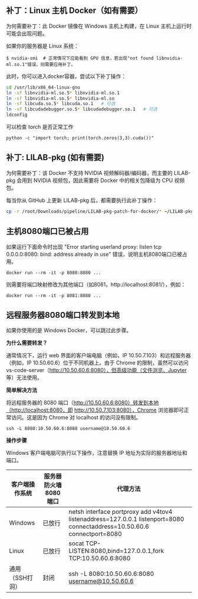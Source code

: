 
## 补丁：Linux 主机 Docker（如有需要）
为何需要补丁：此 Docker 镜像在 Windows 主机上构建，在 Linux 主机上运行时可能会出现问题。

如果你的服务器是 Linux 系统：

```
$ nvidia-smi  # 正常情况下应能看到 GPU 信息，若出现"not found libnvidia-ml.so.1"错误，则需要应用补丁。
```

此时，你可以进入docker容器，尝试以下补丁操作：
```bash
cd /usr/lib/x86_64-linux-gnu
ln -sf libnvidia-ml.so.5* libnvidia-ml.so.1  
ln -sf libnvidia-ml.so.5* libnvidia-ml.so
ln -sf libcuda.so.5* libcuda.so.1   # 可选
ln -sf libcudadebugger.so.5* libcudadebugger.so.1   # 可选
ldconfig
```

可以检查 torch 是否正常工作
```
python -c "import torch; print(torch.zeros(3,3).cuda())"
```

## 补丁: LILAB-pkg (如有需要)
为何需要补丁：该 Docker 不支持 NVIDIA 视频解码器/编码器，而主要的 LILAB-pkg 会用到 NVIDIA 视频包，因此需要将 Docker 中的相关包降级为 CPU 视频包。

每当你从 GitHub 上更新 LILAB-pkg 后，都需要执行此补丁操作：

```bash
cp -r /root/Downloads/pipeline/LILAB-pkg-patch-for-docker/* ~/LILAB-pkg/
```

## 主机8080端口已被占用
如果运行下面命令时出现 "Error starting userland proxy: listen tcp 0.0.0.0:8080: bind: address already in use" 错误，说明主机8080端口已被占用。
```
docker run --rm -it -p 8080:8080 ...
```

则需要将端口映射修改为其他端口（如8081，http://localhost:8081/），例如：
```
docker run --rm -it -p 8081:8080 ...
```


## 远程服务器8080端口转发到本地
如果你使用的是 Windows Docker，可以跳过此步骤。

**为什么需要转发？**

通常情况下，运行 web 界面的客户端电脑（例如，IP 10.50.7.103）和远程服务器（例如，IP 10.50.60.6）位于不同机器上。由于 Chrome 的限制，虽然可以访问 vs-code-server（http://10.50.60.6:8080），但高级功能（文件浏览、Jupyter 等）无法使用。

**简单解决方法**

将远程服务器的 8080 端口（http://10.50.60.6:8080）转发到本地（http://localhost:8080，即 http://10.50.7.103:8080），Chrome 浏览器即可正常访问。这是因为 Chrome 对 localhost 的访问没有限制。

```
ssh -L 8080:10.50.60.6:8080 username@10.50.60.6
```

**操作步骤**

Windows 客户端电脑可执行以下操作，注意替换 IP 地址为实际的服务器地址和端口。

| 客户端操作系统 | 服务器防火墙 8080 端口 | 代理方法 |
| --- | ---| --- |
| Windows | 已放行 | netsh interface portproxy add v4tov4 listenaddress=127.0.0.1 listenport=8080 connectaddress=10.50.60.6 connectport=8080 |
| Linux | 已放行 | socat TCP-LISTEN:8080,bind=127.0.0.1,fork TCP:10.50.60.6:8080 |
| 通用（SSH打洞） | 封闭 | ssh -L 8080:10.50.60.6:8080 username@10.50.60.6 |
